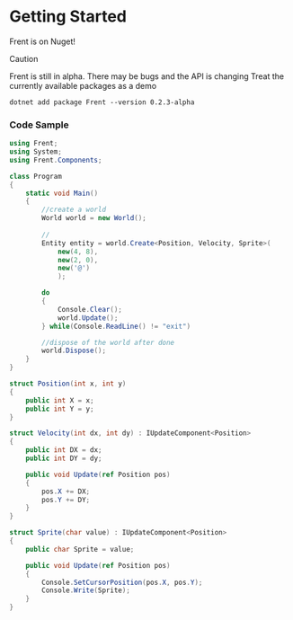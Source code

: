 # Getting Started

Frent is on Nuget!

> [!CAUTION]
> Frent is still in alpha. There may be bugs and the API is changing
> Treat the currently available packages as a demo

```
dotnet add package Frent --version 0.2.3-alpha
```



### Code Sample

```csharp
using Frent;
using System;
using Frent.Components;

class Program
{
    static void Main()
    {
        //create a world
        World world = new World();
        
        //
        Entity entity = world.Create<Position, Velocity, Sprite>(
            new(4, 8),
            new(2, 0),
            new('@')
            );

        do
        {
            Console.Clear();
            world.Update();
        } while(Console.ReadLine() != "exit")

        //dispose of the world after done
        world.Dispose();
    }
}

struct Position(int x, int y)
{
    public int X = x;
    public int Y = y;
}

struct Velocity(int dx, int dy) : IUpdateComponent<Position>
{
    public int DX = dx;
    public int DY = dy;

    public void Update(ref Position pos)
    {
        pos.X += DX;
        pos.Y += DY;
    }
}

struct Sprite(char value) : IUpdateComponent<Position>
{
    public char Sprite = value;

    public void Update(ref Position pos)
    {
        Console.SetCursorPosition(pos.X, pos.Y);
        Console.Write(Sprite);
    }
}
```